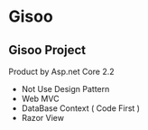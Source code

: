 # Gisoo

Gisoo Project 
-

Product by Asp.net Core 2.2

- Not Use Design Pattern
- Web MVC
- DataBase Context ( Code First )
- Razor View
